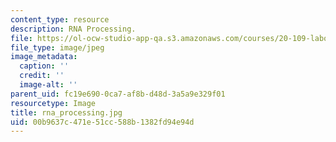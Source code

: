 ```yaml
---
content_type: resource
description: RNA Processing.
file: https://ol-ocw-studio-app-qa.s3.amazonaws.com/courses/20-109-laboratory-fundamentals-in-biological-engineering-fall-2007/00b9637c471e51cc588b1382fd94e94d_rna_processing.jpg
file_type: image/jpeg
image_metadata:
  caption: ''
  credit: ''
  image-alt: ''
parent_uid: fc19e690-0ca7-af8b-d48d-3a5a9e329f01
resourcetype: Image
title: rna_processing.jpg
uid: 00b9637c-471e-51cc-588b-1382fd94e94d
---
```

